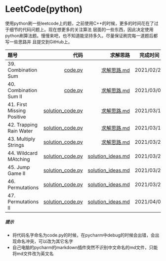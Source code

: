 # LeetCode(python)
使用python刷一些leetcode上的题，之前使用C++的时候，更多的时间花在了过于细节的代码问题上。现在想更多的关注算法
层面的一些东西，因此决定使用 python刷算法题。慢慢来吧，也不知道能坚持多久。尽量保证刷完每一道题后都写一些思路并
且提交到GitHub上。  

|题号|代码|求解思路|完成时间|
|:---|---:|---:|:---:|
| 39. Combination Sum | [code.py](./39-CombinationSum/code.py) | [求解思路.md](./39-CombinationSum/求解思路.md) | 2021/02/28 |
| 40. Combination Sum II | [code.py](./40-CombinationSumII/code.py) | [求解思路.md](./40-CombinationSumII/求解思路.md) | 2021/03/07 |
| 41. First Missing Positive | [solution_code.py](./41-FirstMissingPositive/solution_code.py) | [求解思路.md](./41-FirstMissingPositive/求解思路.md) | 2021/03/11 |
| 42. Trapping Rain Water | [solution_code.py](./42-TrappingRainWater/solution_code.py) | [求解思路.md](./42-TrappingRainWater/求解思路.md) | 2021/03/18 |
| 43. Multiply Strings | [solution_code.py](./43-MultiplyStrings/solution_code.py) | [求解思路.md](./43-MultiplyStrings/求解思路.md) | 2021/03/24 |
| 44. Wildcard MAtching | [solution_code.py](./44-WildcardMatching/solution_code.py) | [solution_ideas.md](./44-WildcardMatching/solution_ideas.md) | 2021/03/25 |
| 45. Jump Game II | [solution_code.py](./45-JumpGameII/solution_code.py) | [solution_ideas.md](./45-JumpGameII/solution_ideas.md) | 2021/03/26 |
| 46. Permutations | [solution_code.py](./46-Permutations/solution_code.py) | [solution_ideas.md](./46-Permutations/solution_ideas.md) | 2021/03/27 |
| 47. Permutations II | [solution_code.py](./47-PermutationsII/solution_code.py) | [solution_ideas.md](./47-PermutationsII/solution_ideas.md) | 2021/04/01 |

##### 提示
* 将代码名字命名为code.py的时候，在pycharm中debug的时候会出错，会出现命名冲突，可以改为其它名字
* 自己电脑的pycharm的markdown插件突然不识别中文命名的md文件，只能将md文件改为英文名